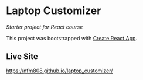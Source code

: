 # Laptop Customizer
_Starter project for React course_

This project was bootstrapped with [Create React App](https://github.com/facebook/create-react-app).

## Live Site

https://nfm808.github.io/laptop_customizer/

